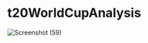 # t20WorldCupAnalysis
![Screenshot (59)](https://github.com/jaypatel0811/t20WorldCupAnalysis/assets/135612576/7d4248f4-9c8a-4e41-8659-9e4993ac5756)
